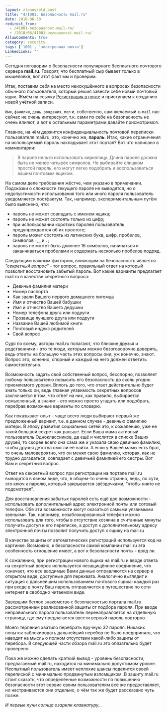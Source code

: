 ```yaml
---
layout: zlonov/old_post
title: "4/1001. Безопасность mail.ru"
date: 2010-06-30
redirect_from:
  - /41001-bezopasnost-mail-ru/
  - /2010/06/41001-bezopasnost-mail-ru/
AllowComments: true
category: security
tags: ['1001', 'электронная почта']
LinkedLinks: ""
---
```

Сегодня поговорим о безопасности популярного бесплатного почтового сервера **mail.ru**. Говорят, что бесплатный сыр бывает только в мышеловке, вот этот факт мы и проверим.

Итак, поставим себя на место неискушённого в вопросах безопасности обычного пользователя, который решил завести себе новый почтовый ящик. Жмём на ссылку [Регистрация в почте](http://win.mail.ru/cgi-bin/signup) и приступаем к созданию новой учётной записи.

`Имя`, `фамилия`, `день рождения`, `пол` и, собственно, сам желаемый `e-mail` нас сейчас не очень интересуют, т.к. сами по себе на безопасность не очень влияют, а вот к остальным параметрами давайте присмотримся.

Главное, на чём держится конфиденциальность почтовой переписки пользователя mail.ru, это, конечно же, **пароль**. Итак, какие ограничения на используемый пароль накладывает этот портал? Вот что написано в комментарии:

> В пароле нельзя использовать кириллицу. Длина пароля должна быть не менее четырёх символов. Не выбирайте слишком простой пароль, его могут легко подобрать и воспользоваться вашим почтовым ящиком.

На самом деле требования жёстче, чем указано в примечании. Подсказки о сложности текущего пароля не выводятся, но о недопустимости использования того или иного пароля пользователь уведомляется постфактум. Так, например, экспериментальным путём было выяснено, что:
 - пароль не может совпадать с именем ящика;
 - пароль не может состоять только из цифр;
 - при использовании коротких паролей пользователь предупреждается об их простоте;
 - пароль может состоять из латинских букв, цифр, пробелов, символов `-`,`_` и `.`;
 - пароль не может быть длиннее 16 символов, начинаться и заканчиваться пробелами и содержать несколько пробелов подряд.

Следующим важным фактором, влияющим на безопасность является _"секретный вопрос"_ - тот вопрос, правильный ответ на который позволит восстановить забытый пароль. Вот какие варианты предлагает mail.ru в качестве секретного вопроса:
 - Девичья фамилия матери
 - Номер паспорта
 - Как звали Вашего первого домашнего питомца
 - Имя и отчество Вашей бабушки
 - Имя и отчество Вашего дедушки
 - Номер телефона друга или подруги
 - Прозвище лучшего друга или подруги
 - Название Вашей любимой книги
 - Почтовый индекс родителей
 - Свой вопрос

Судя по всему, авторы mail.ru полагают, что близкие друзья и родственники - это те люди, которым можно безоговорочно доверять, ведь ответы на большую часть этих вопросы они, уж конечно, знают. Вопрос это, конечно, спорный и каждый на него должен ответить самостоятельно.

Возможность задать свой собственный вопрос, бесспорно, позволяет любому пользователю повысить его безопасность до сколь угодно приемлемого уровня. Вплоть до того, что ответ действительно будет знать только он, ведь главная уязвимость секретных вопросов заключается в том, что ответ на них, как правило, выбирается осмысленный, а значит - его можно просто угадать или подобрать, перебрав возможные варианты по словарю.

Как показывает опыт - чаще всего люди выбирают первый же предложенный вариант, т.е. в данном случае - девичью фамилию матери. В эпоху развития социальных сетей это, к сожалению, уже не такой большой секрет как раньше. Если Ваша мама активный пользователь Одноклассников, да ещё и числится в списке Ваших друзей, то скорее всего она сама же и указала свою девичью фамилию, чтобы друзья детства смогли её найти. А если у Вашей мамы есть брат, то очень маловероятно, что он менял свою фамилию, которая, как не трудно догадаться, совпадает с девичьей фамилией его сестры. Вот Вам и секретный вопрос.

Ответ на секретный вопрос при регистрации на портале mail.ru выводится в явном виде, что, в общем-то очень странно, ведь, по сути, это ключ к паролю, который закрывается звёздочками, “чтобы никто не подсмотрел”.

Для восстановления забытых паролей есть ещё две возможности - использовать дополнительный адрес электронной почты или сотовый телефон. Обе эти возможности могут оказаться самыми уязвимыми звеньями. Так, например, незаблокированный телефон можно использовать для того, чтобы в отсутствие хозяина в считанные минуты получить доступ к его переписке, а доступ к дополнительному адресу электронной почты позволит получить доступ к ящику на mail.ru

В качестве защиты от автоматических регистраций используется код на картинке. Возможно, к безопасности самой компании mail.ru эта особенность отношение имеет, а вот к безопасности почты - вряд ли.

К сожалению, при регистрации нового ящика на mail.ru и вводе ответа на секретный вопрос используется незащищённое соединение, что означает, что все вводимые Вами данные отправляются на сервер в открытом виде, доступные для перехвата. Аналогично выглядит и ситуация с дальнейшим использованием почтового ящика: каждый раз при входе в почту Ваш пароль отправляется в путешествие по сети интернет в свободно читаемом виде.

Завершим беглое знакомство с безопасностью портала mail.ru рассмотрением реализованной защиты от подбора пароля. При вводе неправильного пароля пользователь перенаправляется на отдельную страницу, где ему предлагается ввести верный пароль повторно.

Моего терпения хватило перебрать вручную 32 пароля. Никаких попыток заблокировать дальнейший перебор не было предпринято, что наводит на мысль о полном отсутствии какой-либо защиты от перебора. В следующей части обзора mail.ru это обязательно будет проверено.

Пока же можно сделать краткий вывод - уровень безопасности, предлагаемый mail.ru, находится на минимально допустимом уровне. Неопытный пользователь имеет неплохие шансы поделится своей перепиской с минимально продвинутым взломщиком. В защиту mail.ru стоит сказать, что определённые возможности по повышению безопасности этот сервис своим пользователям всё же предоставляет, но настраиваются они отдельно, о чём так же будет рассказано чуть позже.

_И первые лучи солнца озарили клавиатуру..._
